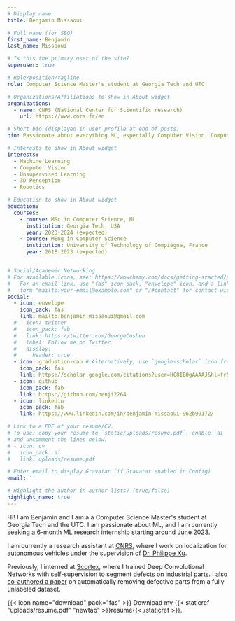 ```yaml
---
# Display name
title: Benjamin Missaoui

# Full name (for SEO)
first_name: Benjamin
last_name: Missaoui

# Is this the primary user of the site?
superuser: true

# Role/position/tagline
role: Computer Science Master's student at Georgia Tech and UTC

# Organizations/Affiliations to show in About widget
organizations:
  - name: CNRS (National Center for Scientific research)
    url: https://www.cnrs.fr/en

# Short bio (displayed in user profile at end of posts)
bio: Passionate about everything ML, especially Computer Vision, Computer graphics and Robotics

# Interests to show in About widget
interests:
  - Machine Learning
  - Computer Vision
  - Unsupervised Learning
  - 3D Perception
  - Robotics

# Education to show in About widget
education:
  courses:
    - course: MSc in Computer Science, ML
      institution: Georgia Tech, USA
      year: 2023-2024 (expected)
    - course: MEng in Computer Science
      institution: University of Technology of Compiègne, France
      year: 2018-2023 (expected)


# Social/Academic Networking
# For available icons, see: https://wowchemy.com/docs/getting-started/page-builder/#icons
#   For an email link, use "fas" icon pack, "envelope" icon, and a link in the
#   form "mailto:your-email@example.com" or "/#contact" for contact widget.
social:
  - icon: envelope
    icon_pack: fas
    link: mailto:benjamin.missaoui@gmail.com
  # - icon: twitter
  #   icon_pack: fab
  #   link: https://twitter.com/GeorgeCushen
  #   label: Follow me on Twitter
  #   display:
  #     header: true
  - icon: graduation-cap # Alternatively, use `google-scholar` icon from `ai` icon pack
    icon_pack: fas
    link: https://scholar.google.com/citations?user=HC8IB0gAAAAJ&hl=fr&authuser=1
  - icon: github
    icon_pack: fab
    link: https://github.com/benji2264
  - icon: linkedin
    icon_pack: fab
    link: https://www.linkedin.com/in/benjamin-missaoui-962b99172/

# Link to a PDF of your resume/CV.
# To use: copy your resume to `static/uploads/resume.pdf`, enable `ai` icons in `params.yaml`,
# and uncomment the lines below.
# - icon: cv
#   icon_pack: ai
#   link: uploads/resume.pdf

# Enter email to display Gravatar (if Gravatar enabled in Config)
email: ''

# Highlight the author in author lists? (true/false)
highlight_name: true
---
```


Hi! I am Benjamin and I am a a Computer Science Master's student at Georgia Tech and the UTC.
I am passionate about ML, and I am currently seeking a 6-month ML research internship starting around June 2023.

I am currently a research assistant at [CNRS](https://www.cnrs.fr/en), where I work on localization for autonomous vehicles under the supervision of [Dr. Philippe Xu](https://www.hds.utc.fr/~xuphilip/dokuwiki/).

Previously, I interned at [Scortex](https://scortex.io), where I trained Deep Convolutional Networks with self-supervision to segment defects on industrial parts. I also [co-authored a paper](https://arxiv.org/abs/2202.12759) on automatically removing defective parts from a fully unlabeled dataset.

{{< icon name="download" pack="fas" >}} Download my {{< staticref "uploads/resume.pdf" "newtab" >}}resumé{{< /staticref >}}.